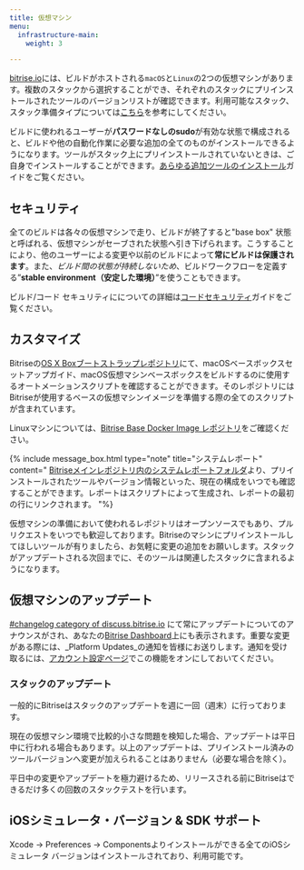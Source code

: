 ```yaml
---
title: 仮想マシン
menu:
  infrastructure-main:
    weight: 3

---
```

[bitrise.io](https://www.bitrise.io)には、ビルドがホストされる`macOS`と`Linux`の2つの仮想マシンがあります。複数のスタックから選択することができ、それぞれのスタックにプリインストールされたツールのバージョンリストが確認できます。利用可能なスタック、スタック準備タイプについては[こちら](/jp/infrastructure/available-stacks/)を参考にしてください。

ビルドに使われるユーザーが**パスワードなしのsudo**が有効な状態で構成されると、ビルドや他の自動化作業に必要な追加の全てのものがインストールできるようになります。ツールがスタック上にプリインストールされていないときは、ご自身でインストールすることができます。[あらゆる追加ツールのインストール](/jp/tips-and-tricks/install-additional-tools/)ガイドをご覧ください。

## セキュリティ

全てのビルドは各々の仮想マシンで走り、ビルドが終了すると"base box" 状態と呼ばれる、仮想マシンがセーブされた状態へ引き下げられます。こうすることにより、他のユーザーによる変更や以前のビルドによって**常にビルドは保護されます**。また、_ビルド間の状態が持続しないため_、ビルドワークフローを定義する”**stable environment（安定した環境）**”を使うこともできます。

ビルド/コード セキュリティにについての詳細は[コードセキュリティ](/jp/getting-started/code-security/)ガイドをご覧ください。

## カスタマイズ

Bitriseの[OS X Boxブートストラップレポジトリ](https://github.com/bitrise-io/osx-box-bootstrap)にて、macOSベースボックスセットアップガイド、macOS仮想マシンベースボックスをビルドするのに使用するオートメーションスクリプトを確認することができます。そのレポジトリにはBitriseが使用するベースの仮想マシンイメージを準備する際の全てのスクリプトが含まれています。

Linuxマシンについては、[Bitrise Base Docker Image レポジトリ](https://github.com/bitrise-docker/bitrise-base)をご確認ください。

{% include message_box.html type="note" title="システムレポート" content="  [Bitriseメインレポジトリ内のシステムレポートフォルダ](https://github.com/bitrise-io/bitrise.io/tree/master/system_reports)より、プリインストールされたツールやバージョン情報といった、現在の構成をいつでも確認することができます。レポートはスクリプトによって生成され、レポートの最初の行にリンクされます。 "%}

仮想マシンの準備において使われるレポジトリはオープンソースでもあり、プルリクエストをいつでも歓迎しております。Bitriseのマシンにプリインストールしてほしいツールが有りましたら、お気軽に変更の追加をお願いします。スタックがアップデートされる次回までに、そのツールは関連したスタックに含まれるようになります。

## 仮想マシンのアップデート

[#changelog category of discuss.bitrise.io](https://discuss.bitrise.io/c/changelog) にて常にアップデートについてのアナウンスがされ、あなたの[Bitrise Dashboard](https://www.bitrise.io/dashboard)上にも表示されます。重要な変更がある際には、_Platform Updates_の通知を皆様にお送りします。通知を受け取るには、[アカウント設定ページ](https://www.bitrise.io/me/profile)でこの機能をオンにしておいてください。

### スタックのアップデート

一般的にBitriseはスタックのアップデートを週に一回（週末）に行っております。

現在の仮想マシン環境で比較的小さな問題を検知した場合、アップデートは平日中に行われる場合もあります。以上のアップデートは、プリインストール済みのツールバージョンへ変更が加えられることはありません（必要な場合を除く）。

平日中の変更やアップデートを極力避けるため、リリースされる前にBitriseはできるだけ多くの回数のスタックテストを行います。

## iOSシミュレータ・バージョン & SDK サポート

Xcode -> Preferences -> Componentsよりインストールができる全てのiOSシミュレータ バージョンはインストールされており、利用可能です。